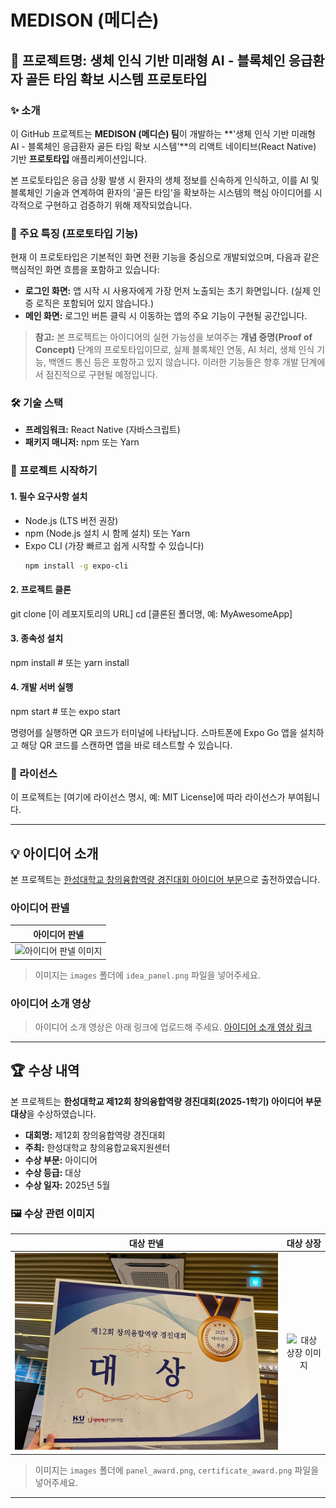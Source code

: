 # MEDISON (메디슨)

## 🚀 프로젝트명: 생체 인식 기반 미래형 AI - 블록체인 응급환자 골든 타임 확보 시스템 프로토타입

### ✨ 소개

이 GitHub 프로젝트는 **MEDISON (메디슨) 팀**이 개발하는 **'생체 인식 기반 미래형 AI - 블록체인 응급환자 골든 타임 확보 시스템'**의 리액트 네이티브(React Native) 기반 **프로토타입** 애플리케이션입니다.

본 프로토타입은 응급 상황 발생 시 환자의 생체 정보를 신속하게 인식하고, 이를 AI 및 블록체인 기술과 연계하여 환자의 '골든 타임'을 확보하는 시스템의 핵심 아이디어를 시각적으로 구현하고 검증하기 위해 제작되었습니다.

### 🌟 주요 특징 (프로토타입 기능)

현재 이 프로토타입은 기본적인 화면 전환 기능을 중심으로 개발되었으며, 다음과 같은 핵심적인 화면 흐름을 포함하고 있습니다:

* **로그인 화면:** 앱 시작 시 사용자에게 가장 먼저 노출되는 초기 화면입니다. (실제 인증 로직은 포함되어 있지 않습니다.)
* **메인 화면:** 로그인 버튼 클릭 시 이동하는 앱의 주요 기능이 구현될 공간입니다.

> **참고:** 본 프로젝트는 아이디어의 실현 가능성을 보여주는 **개념 증명(Proof of Concept)** 단계의 프로토타입이므로, 실제 블록체인 연동, AI 처리, 생체 인식 기능, 백엔드 통신 등은 포함하고 있지 않습니다. 이러한 기능들은 향후 개발 단계에서 점진적으로 구현될 예정입니다.

### 🛠️ 기술 스택

* **프레임워크:** React Native (자바스크립트)
* **패키지 매니저:** npm 또는 Yarn

### 🚀 프로젝트 시작하기

#### 1. 필수 요구사항 설치

* Node.js (LTS 버전 권장)
* npm (Node.js 설치 시 함께 설치) 또는 Yarn
* Expo CLI (가장 빠르고 쉽게 시작할 수 있습니다)
    ```bash
    npm install -g expo-cli
    ```

#### 2. 프로젝트 클론

git clone [이 레포지토리의 URL]
cd [클론된 폴더명, 예: MyAwesomeApp]

#### 3. 종속성 설치
npm install # 또는 yarn install

#### 4. 개발 서버 실행
npm start # 또는 expo start

명령어를 실행하면 QR 코드가 터미널에 나타납니다. 스마트폰에 Expo Go 앱을 설치하고 해당 QR 코드를 스캔하면 앱을 바로 테스트할 수 있습니다.

### 📄 라이선스

이 프로젝트는 [여기에 라이선스 명시, 예: MIT License]에 따라 라이선스가 부여됩니다.

---

## 💡 아이디어 소개

본 프로젝트는 [한성대학교 창의융합역량 경진대회 아이디어 부문](https://hansung.ac.kr/cncschool/7726/subview.do?enc=Zm5jdDF8QEB8JTJGYmJzJTJGY25jc2Nob29sJTJGODE2JTJGMjY4NDY3JTJGYXJ0Y2xWaWV3LmRvJTNG)으로 출전하였습니다.

### 아이디어 판넬

| 아이디어 판넬 |
|:---:|
| ![아이디어 판넬 이미지](./images/idea_panel.png) |

> 이미지는 `images` 폴더에 `idea_panel.png` 파일을 넣어주세요.

### 아이디어 소개 영상

> 아이디어 소개 영상은 아래 링크에 업로드해 주세요.
> [아이디어 소개 영상 링크](여기에_영상_URL을_입력하세요)

---

## 🏆 수상 내역

본 프로젝트는 **한성대학교 제12회 창의융합역량 경진대회(2025-1학기) 아이디어 부문 대상**을 수상하였습니다.

- **대회명:** 제12회 창의융합역량 경진대회
- **주최:** 한성대학교 창의융합교육지원센터
- **수상 부문:** 아이디어
- **수상 등급:** 대상
- **수상 일자:** 2025년 5월

### 🖼️ 수상 관련 이미지

| 대상 판넬 | 대상 상장 |
|:---:|:---:|
| ![대상 판넬 이미지](./images/panel_award.jpg) | ![대상 상장 이미지](./images/certificate_award.png) |

> 이미지는 `images` 폴더에 `panel_award.png`, `certificate_award.png` 파일을 넣어주세요.

---